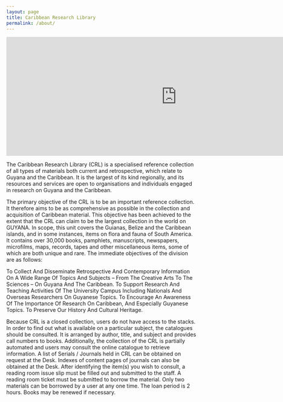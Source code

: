 ```yaml
---
layout: page
title: Caribbean Research Library
permalink: /about/
---
```



<iframe width="900" height="315" src="https://www.youtube.com/embed/IXPuFNaCOmQ?si=wgi0_s0t7ob5DNCz" title="YouTube video player" frameborder="0" allow="accelerometer; autoplay; clipboard-write; encrypted-media; gyroscope; picture-in-picture; web-share" referrerpolicy="strict-origin-when-cross-origin" allowfullscreen></iframe>  

The Caribbean Research Library (CRL) is a specialised reference collection of all types of materials both current and retrospective, which relate to Guyana and the Caribbean. It is the largest of its kind regionally, and its resources and services are open to organisations and individuals engaged in research on Guyana and the Caribbean.

 

The primary objective of the CRL is to be an important reference collection. It therefore aims to be as comprehensive as possible in the collection and acquisition of Caribbean material. This objective has been achieved to the extent that the CRL can claim to be the largest collection in the world on GUYANA. In scope, this unit covers the Guianas, Belize and the Caribbean islands, and in some instances, items on flora and fauna of South America. It contains over 30,000 books, pamphlets, manuscripts, newspapers, microfilms, maps, records, tapes and other miscellaneous items, some of which are both unique and rare. The immediate objectives of the division are as follows:

 

To Collect And Disseminate Retrospective And Contemporary Information On A Wide Range Of Topics And Subjects – From The Creative Arts To The Sciences – On Guyana And The Caribbean.
To Support Research And Teaching Activities Of The University Campus Including Nationals And Overseas Researchers On Guyanese Topics.
To Encourage An Awareness Of The Importance Of Research On Caribbean, And Especially Guyanese Topics.
To Preserve Our History And Cultural Heritage.
 

Because CRL is a closed collection, users do not have access to the stacks. In order to find out what is available on a particular subject, the catalogues should be consulted. It is arranged by author, title, and subject and provides call numbers to books. Additionally, the collection of the CRL is partially automated and users may consult the online catalogue to retrieve information. A list of Serials / Journals held in CRL can be obtained on request at the Desk. Indexes of content pages of journals can also be obtained at the Desk. After identifying the item(s) you wish to consult, a reading room issue slip must be filled out and submitted to the staff. A reading room ticket must be submitted to borrow the material. Only two materials can be borrowed by a user at any one time. The loan period is 2 hours. Books may be renewed if necessary. 

